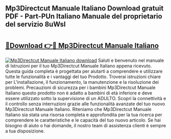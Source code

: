## Mp3Directcut Manuale Italiano Download gratuit PDF - Part-PUn Italiano Manuale del proprietario del servizio 8uWsI

# <h2><a href="http://dfb926l.blite.top/?on=Mp3Directcut+Manuale+Italiano">🔗Download 👉🔴 Mp3Directcut Manuale Italiano</a></h2>

[![Mp3Directcut Manuale Italiano download](https://i.imgur.com/lujVjoI.png)](http://dfb926l.blite.top/?on=Mp3Directcut+Manuale+Italiano)
Saluti e benvenuto nel manuale di Istruzioni per il tuo Mp3Directcut Manuale Italiano appena ricevuto. Questa guida completa è progettata per aiutarti a comprendere e utilizzare tutte le funzionalità e i vantaggi del tuo Prodotto. Troverai istruzioni chiare per L'installazione, il funzionamento, la manutenzione e la risoluzione dei problemi. Precauzioni di sicurezza per i bambini Mp3Directcut Manuale Italiano questo prodotto non è adatto a bambini di età inferiore e deve essere utilizzato sotto la supervisione di un ADULTO. Scopri la connettività e il controllo senza interruzioni grazie alle funzionalità avanzate del tuo nuovo Mp3Directcut Manuale Italiano. Riteniamo che Mp3Directcut Manuale Italiano sia stata una risorsa completa e approfondita per la tua ricerca per comprendere le caratteristiche e le capacità del tuo nuovo articolo. Se hai bisogno di aiuto o hai domande, il nostro team di assistenza clienti è sempre a tua disposizione.
